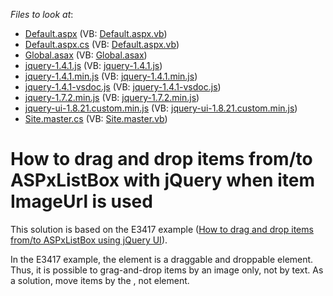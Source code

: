 <!-- default file list -->
*Files to look at*:

* [Default.aspx](./CS/WebSite/Default.aspx) (VB: [Default.aspx.vb](./VB/WebSite/Default.aspx.vb))
* [Default.aspx.cs](./CS/WebSite/Default.aspx.cs) (VB: [Default.aspx.vb](./VB/WebSite/Default.aspx.vb))
* [Global.asax](./CS/WebSite/Global.asax) (VB: [Global.asax](./VB/WebSite/Global.asax))
* [jquery-1.4.1.js](./CS/WebSite/Scripts/jquery-1.4.1.js) (VB: [jquery-1.4.1.js](./VB/WebSite/Scripts/jquery-1.4.1.js))
* [jquery-1.4.1.min.js](./CS/WebSite/Scripts/jquery-1.4.1.min.js) (VB: [jquery-1.4.1.min.js](./VB/WebSite/Scripts/jquery-1.4.1.min.js))
* [jquery-1.4.1-vsdoc.js](./CS/WebSite/Scripts/jquery-1.4.1-vsdoc.js) (VB: [jquery-1.4.1-vsdoc.js](./VB/WebSite/Scripts/jquery-1.4.1-vsdoc.js))
* [jquery-1.7.2.min.js](./CS/WebSite/Scripts/jquery-1.7.2.min.js) (VB: [jquery-1.7.2.min.js](./VB/WebSite/Scripts/jquery-1.7.2.min.js))
* [jquery-ui-1.8.21.custom.min.js](./CS/WebSite/Scripts/jquery-ui-1.8.21.custom.min.js) (VB: [jquery-ui-1.8.21.custom.min.js](./VB/WebSite/Scripts/jquery-ui-1.8.21.custom.min.js))
* [Site.master.cs](./CS/WebSite/Site.master.cs) (VB: [Site.master.vb](./VB/WebSite/Site.master.vb))
<!-- default file list end -->
# How to drag and drop items from/to ASPxListBox with jQuery when item ImageUrl is used


<p>This solution is based on the E3417 example (<a href="http://www.devexpress.com/Support/Center/Example/Details/E3417"><u>How to drag and drop items from/to ASPxListBox using jQuery UI</u></a>). </p><p>In the E3417 example, the <td> element is a draggable and droppable element. Thus, it is possible to grag-and-drop items by an image only, not by text. As a solution, move items by the <tr>, not <td> element.</p>

<br/>



